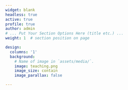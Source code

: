 ```yaml
---
widget: blank
headless: true
active: true
profile: true 
author: admin
# ... Put Your Section Options Here (title etc.) ...
weight: 1  # section position on page

design:
  columns: '1'
  background:
    # Name of image in `assets/media/`.
    image: teaching.png
    image_size: contain
    image_parallax: false

---
```


<iframe frameborder="0" width="100%" height="400"></iframe>